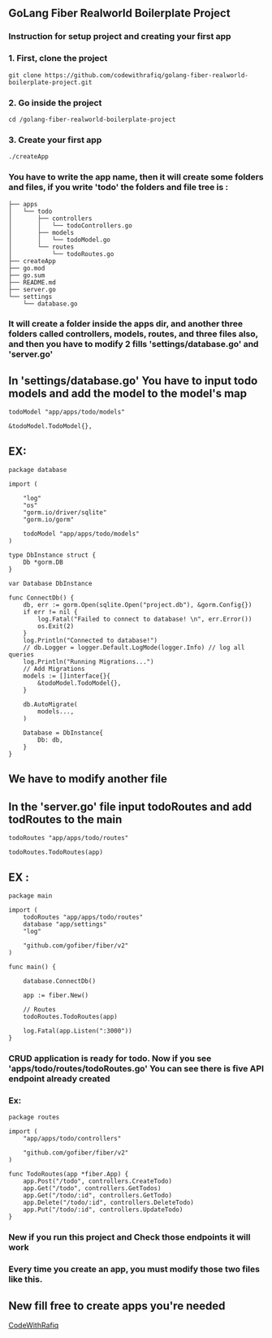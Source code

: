 ## GoLang Fiber Realworld Boilerplate Project

### Instruction for setup project and creating your first app

### 1. First, clone the project

`git clone https://github.com/codewithrafiq/golang-fiber-realworld-boilerplate-project.git`

### 2. Go inside the project

`cd /golang-fiber-realworld-boilerplate-project`

### 3. Create your first app

`./createApp`

### You have to write the app name, then it will create some folders and files, if you write 'todo' the folders and file tree is :

```
├── apps
│   └── todo
│       ├── controllers
│       │   └── todoControllers.go
│       ├── models
│       │   └── todoModel.go
│       └── routes
│           └── todoRoutes.go
├── createApp
├── go.mod
├── go.sum
├── README.md
├── server.go
└── settings
    └── database.go

```

### It will create a folder inside the apps dir, and another three folders called controllers, models, routes, and three files also, and then you have to modify 2 fills 'settings/database.go' and 'server.go'

## In 'settings/database.go' You have to input todo models and add the model to the model's map

`todoModel "app/apps/todo/models"`

`&todoModel.TodoModel{},`

## EX:

```
package database

import (

	"log"
	"os"
	"gorm.io/driver/sqlite"
	"gorm.io/gorm"

    todoModel "app/apps/todo/models"
)

type DbInstance struct {
	Db *gorm.DB
}

var Database DbInstance

func ConnectDb() {
	db, err := gorm.Open(sqlite.Open("project.db"), &gorm.Config{})
	if err != nil {
		log.Fatal("Failed to connect to database! \n", err.Error())
		os.Exit(2)
	}
	log.Println("Connected to database!")
	// db.Logger = logger.Default.LogMode(logger.Info) // log all queries
	log.Println("Running Migrations...")
	// Add Migrations
	models := []interface{}{
        &todoModel.TodoModel{},
	}

	db.AutoMigrate(
		models...,
	)

	Database = DbInstance{
		Db: db,
	}
}

```

## We have to modify another file

## In the 'server.go' file input todoRoutes and add todRoutes to the main

`todoRoutes "app/apps/todo/routes"`

`todoRoutes.TodoRoutes(app)`

## EX :

```
package main

import (
	todoRoutes "app/apps/todo/routes"
	database "app/settings"
	"log"

	"github.com/gofiber/fiber/v2"
)

func main() {

	database.ConnectDb()

	app := fiber.New()

	// Routes
	todoRoutes.TodoRoutes(app)

	log.Fatal(app.Listen(":3000"))
}
```

### CRUD application is ready for todo. Now if you see 'apps/todo/routes/todoRoutes.go' You can see there is five API endpoint already created

### Ex:

```
package routes

import (
	"app/apps/todo/controllers"

	"github.com/gofiber/fiber/v2"
)

func TodoRoutes(app *fiber.App) {
	app.Post("/todo", controllers.CreateTodo)
	app.Get("/todo", controllers.GetTodos)
	app.Get("/todo/:id", controllers.GetTodo)
	app.Delete("/todo/:id", controllers.DeleteTodo)
	app.Put("/todo/:id", controllers.UpdateTodo)
}

```

### New if you run this project and Check those endpoints it will work

### Every time you create an app, you must modify those two files like this.

## New fill free to create apps you're needed

[CodeWithRafiq](https://www.linkedin.com/in/codewithrafiq)
